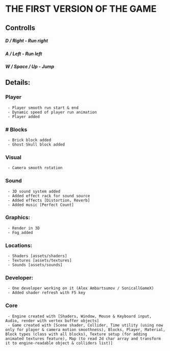# THE FIRST VERSION OF THE GAME

## Controlls
#####   D / Right - Run right
#####   A / Left - Run left
#####   W / Space / Up - Jump

## Details:
###   Player
     - Player smooth run start & end
     - Dynamic speed of player run animation
     - Player added
###   # Blocks
     - Brick block added
     - Ghost Skull block added
###   Visual
     - Camera smooth rotation
###   Sound
     - 3D sound system added
     - Added effect rack for sound source
     - Added effects [Distortion, Reverb]
     - Added music [Perfect Count]
###   Graphics:
     - Render in 3D
     - Fog added
###   Locations:
     - Shaders [assets/shaders]
     - Textures [assets/textures]
     - Sounds [assets/sounds]
###   Developer:
     - One developer working on it (Alex Ambartsumov / SonicallGameX)
     - Added shader refresh with F5 key
###   Core
     - Engine created with [Shaders, Window, Mouse & Keyboard input, Audio, render with vertex buffer objects]
     - Game created with [Scene shader, Collider, Time utility (using now only for player & camera motion smoothness), Blocks, Player, Material, Block types (class with all blocks), Texture setup (for adding animated textures feature), Map (to read 2d char array and transform it to engine-readable object & colliders list)]
